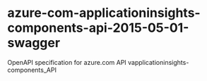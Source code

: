 # azure-com-applicationinsights-components-api-2015-05-01-swagger
OpenAPI specification for azure.com API vapplicationinsights-components_API
